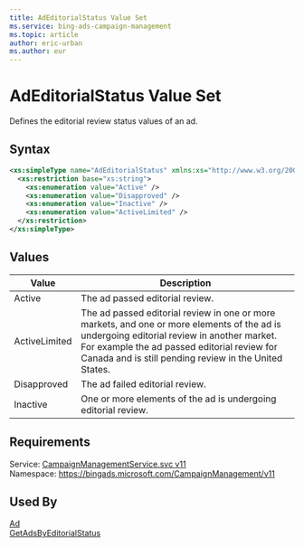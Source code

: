 ```yaml
---
title: AdEditorialStatus Value Set
ms.service: bing-ads-campaign-management
ms.topic: article
author: eric-urban
ms.author: eur
---
```

# AdEditorialStatus Value Set
Defines the editorial review status values of an ad.

## Syntax
```xml
<xs:simpleType name="AdEditorialStatus" xmlns:xs="http://www.w3.org/2001/XMLSchema">
  <xs:restriction base="xs:string">
    <xs:enumeration value="Active" />
    <xs:enumeration value="Disapproved" />
    <xs:enumeration value="Inactive" />
    <xs:enumeration value="ActiveLimited" />
  </xs:restriction>
</xs:simpleType>
```

## <a name="values"></a>Values

|Value|Description|
|-----------|---------------|
|<a name="active"></a>Active|The ad passed editorial review.|
|<a name="activelimited"></a>ActiveLimited|The ad passed editorial review in one or more markets, and one or more elements of the ad is undergoing editorial review in another market. For example the ad passed editorial review for Canada and is still pending review in the United States.|
|<a name="disapproved"></a>Disapproved|The ad failed editorial review.|
|<a name="inactive"></a>Inactive|One or more elements of the ad is undergoing editorial review.|

## Requirements
Service: [CampaignManagementService.svc v11](https://campaign.api.bingads.microsoft.com/Api/Advertiser/CampaignManagement/v11/CampaignManagementService.svc)  
Namespace: https://bingads.microsoft.com/CampaignManagement/v11  

## Used By
[Ad](ad.md)  
[GetAdsByEditorialStatus](getadsbyeditorialstatus.md)  
